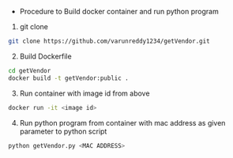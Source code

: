 - Procedure to Build docker container and run python program
1) git clone
```bash
git clone https://github.com/varunreddy1234/getVendor.git
```
2) Build Dockerfile
```bash
cd getVendor
docker build -t getVendor:public .
```

3) Run container with image id from above
```bash
docker run -it <image id>
```
4) Run python program from container with mac address as given parameter to python script

```bash
python getVendor.py <MAC ADDRESS>
